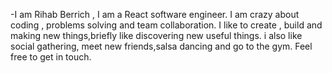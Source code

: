 -I am Rihab Berrich , I am a React software engineer. 
 I am crazy about coding , problems solving and team collaboration.
 I like to create , build and making new things,briefly  like discovering new useful things.
 i also like social gathering, meet new friends,salsa dancing and go to the gym.
 Feel free to get in touch.
